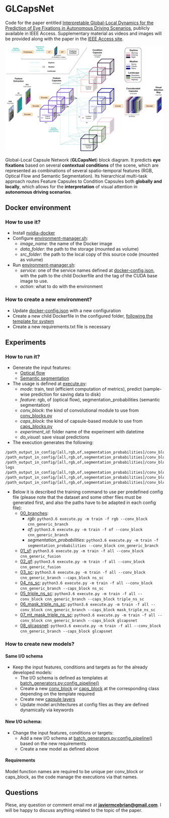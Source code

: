 # GLCapsNet

Code for the paper entitled [Interpretable Global-Local Dynamics for the Prediction of Eye Fixations in Autonomous Driving Scenarios](https://ieeexplore.ieee.org/document/9275291), publicly available in IEEE Access. Supplementary material as videos and images will be provided along with the paper in the [IEEE Access site](https://ieeexplore.ieee.org/document/9275291).

![picture](imgs/glcapsnet.png)

Global-Local Capsule Network (**GLCapsNet**) block diagram. It predicts **eye fixations** based on several **contextual conditions** of the scene, which are represented as combinations of several spatio-temporal features (RGB, Optical Flow and Semantic Segmentation). Its hierarchical multi-task approach routes Feature Capsules to Condition Capsules both **globally and locally**, which allows for the **interpretation** of visual attention in **autonomous driving scenarios**.

## Docker environment

### How to use it?
* Install [nvidia-docker](https://github.com/NVIDIA/nvidia-docker)
* Configure [environment-manager.sh](environment-manager.sh):
    * *image_name*: the name of the Docker image
    * *data_folder*: the path to the storage (mounted as volume)
    * *src_folder*: the path to the local copy of this source code (mounted as volume)
* Run [environment-manager.sh](environment-manager.sh):
    * *service*: one of the service names defined at [docker-config.json](docker-config.json), with the path to the child Dockerfile and the tag of the CUDA base image to use.
    * *action*: what to do with the environment

### How to create a new environment?
* Update [docker-config.json](docker-config.json) with a new configuration
* Create a new child Dockerfile in the configured folder, [following the template for system](/system/Dockerfile)
* Create a new requirements.txt file is necessary

## Experiments

### How to run it?
* Generate the input features:
    * [Optical flow](https://github.com/feichtenhofer/gpu_flow)
    * [Semantic segmentation](https://github.com/bonlime/keras-deeplab-v3-plus)
* The usage is defined at [execute.py](/system/experiment/execute.py#L153):
    * *mode*: train, test (efficient computation of metrics), predict (sample-wise prediction for saving data to disk)
    * *feature*: rgb, of (optical flow), segmentation_probabilities (semantic segmentation)
    * *conv_block*: the kind of convolutional module to use from [conv_blocks.py](/system/models/conv_blocks.py)
    * *caps_block*: the kind of capsule-based module to use from [caps_blocks.py](/system/models/caps_blocks.py)
    * *experiment_id*: folder name of the experiment with datetime
    * *do_visual*: save visual predictions
* The execution generates the following:
```
/path_output_in_config/[all,rgb,of,segmentation_probabilities]/conv_block/caps_block/experiment_id/config_train.py
/path_output_in_config/[all,rgb,of,segmentation_probabilities]/conv_block/caps_block/experiment_id/checkpoints/weights.h5
/path_output_in_config/[all,rgb,of,segmentation_probabilities]/conv_block/caps_block/experiment_id/logs/tensorboard-logs
/path_output_in_config/[all,rgb,of,segmentation_probabilities]/conv_block/caps_block/experiment_id/logs/log.csv
/path_output_in_config/[all,rgb,of,segmentation_probabilities]/conv_block/caps_block/experiment_id/logs/trace_sampling.npy
/path_output_in_config/[all,rgb,of,segmentation_probabilities]/conv_block/caps_block/experiment_id/predictions/[test_id,prediction_id]/[resulting_files]
```
* Below it is described the training command to use per predefined config file (please note that the dataset and some other files must be generated first, and also the paths have to be adapted in each config file):
    * [00_branches](/configs/00_branches/config.py):
        * *rgb*: ```python3.6 execute.py -m train -f rgb --conv_block cnn_generic_branch```
        * *of*: ```python3.6 execute.py -m train -f of --conv_block cnn_generic_branch```
        * *segmentation_probabilities*: ```python3.6 execute.py -m train -f segmentation_probabilities --conv_block cnn_generic_branch```
    * [01_sf](/configs/01_sf/config.py): ```python3.6 execute.py -m train -f all --conv_block cnn_generic_fusion```
    * [02_gf](/configs/02_gf/config.py): ```python3.6 execute.py -m train -f all --conv_block cnn_generic_fusion```
    * [03_sc](/configs/03_sc/config.py): ```python3.6 execute.py -m train -f all --conv_block cnn_generic_branch --caps_block ns_sc```
    * [04_ns_sc](/configs/04_ns_sc/config.py): ```python3.6 execute.py -m train -f all --conv_block cnn_generic_branch --caps_block ns_sc```
    * [05_triple_ns_sc](/configs/05_triple_ns_sc/config.py): ```python3.6 execute.py -m train -f all --conv_block cnn_generic_branch --caps_block triple_ns_sc```
    * [06_mask_triple_ns_sc](/configs/06_mask_triple_ns_sc/config.py): ```python3.6 execute.py -m train -f all --conv_block cnn_generic_branch --caps_block mask_triple_ns_sc```
    * [07_mt_mask_triple_ns_sc](/configs/07_mt_mask_triple_ns_sc/config.py): ```python3.6 execute.py -m train -f all --conv_block cnn_generic_branch --caps_block glcapsnet```
    * [08_glcapsnet](/configs/08_glcapsnet/config.py): ```python3.6 execute.py -m train -f all --conv_block cnn_generic_branch --caps_block glcapsnet```

### How to create new models?
#### Same I/O schema
*  Keep the input features, conditions and targets as for the already developed models:
    * The I/O schema is defined as templates at [batch_generators.py:config_pipeline()](/system/utils/batch_generators.py#L188)
    * Create a new [conv_block](/system/models/conv_blocks.py) or [caps_block](/system/models/caps_blocks.py) at the corresponding class depending on the template required
    * Create new [capsule layers](/system/models/caps_layers.py)
    * Update model architectures at config files as they are defined dynamically via keywords
#### New I/O schema:
* Change the input features, conditions or targets:
    * Add a new I/O schema at [batch_generators.py:config_pipeline()](/system/utils/batch_generators.py#L188) based on the new requirements
    * Create a new model as defined above

#### Requirements
Model function names are required to be unique per conv_block or caps_block, as the code manage the executions via that names.


## Questions

Plese, any question or comment email me at **javiermcebrian@gmail.com**. I will be happy to discuss anything related to the topic of the paper.